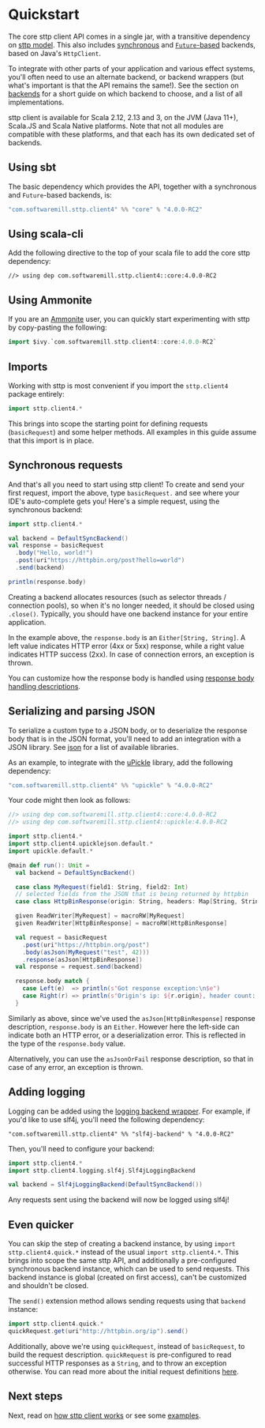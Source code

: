 # Quickstart

The core sttp client API comes in a single jar, with a transitive dependency on [sttp model](https://github.com/softwaremill/sttp-model). 
This also includes [synchronous](backends/synchronous.md) and [`Future`-based](backends/future.md) backends, based on Java's `HttpClient`.

To integrate with other parts of your application and various effect systems, you'll often need to use an alternate backend, or backend wrappers (but what's important is that the API remains the same!). See the section on [backends](backends/summary.md) for a short guide on which backend to choose, and a list of all implementations.

sttp client is available for Scala 2.12, 2.13 and 3, on the JVM (Java 11+), Scala.JS and Scala Native platforms. Note that not all modules are compatible with these platforms, and that each has its own dedicated set of backends.

## Using sbt

The basic dependency which provides the API, together with a synchronous and `Future`-based backends, is:

```scala
"com.softwaremill.sttp.client4" %% "core" % "4.0.0-RC2"
```

## Using scala-cli

Add the following directive to the top of your scala file to add the core sttp dependency:

```
//> using dep com.softwaremill.sttp.client4::core:4.0.0-RC2
```

## Using Ammonite

If you are an [Ammonite](https://ammonite.io) user, you can quickly start experimenting with sttp by copy-pasting the following:

```scala
import $ivy.`com.softwaremill.sttp.client4::core:4.0.0-RC2`
```

## Imports

Working with sttp is most convenient if you import the `sttp.client4` package entirely:

```scala
import sttp.client4.*
```

This brings into scope the starting point for defining requests (`basicRequest`) and some helper methods. All examples in this guide assume that this import is in place.

## Synchronous requests

And that's all you need to start using sttp client! To create and send your first request, import the above, type `basicRequest.` and see where your IDE's auto-complete gets you! Here's a simple request, using the synchronous backend:

```scala
import sttp.client4.*

val backend = DefaultSyncBackend()
val response = basicRequest
  .body("Hello, world!")  
  .post(uri"https://httpbin.org/post?hello=world")
  .send(backend)

println(response.body)            
```

Creating a backend allocates resources (such as selector threads / connection pools), so when it's no longer needed, it
should be closed using `.close()`. Typically, you should have one backend instance for your entire application.

In the example above, the `response.body` is an `Either[String, String]`. A left value indicates HTTP error (4xx or 5xx) 
response, while a right value indicates HTTP success (2xx). In case of connection errors, an exception is thrown.

You can customize how the response body is handled using [response body handling descriptions](responses/body.md).

## Serializing and parsing JSON

To serialize a custom type to a JSON body, or to deserialize the response body that is in the JSON format, you'll need
to add an integration with a JSON library. See [json](other/json.md) for a list of available libraries.

As an example, to integrate with the [uPickle](https://github.com/com-lihaoyi/upickle) library, add the following
dependency:

```scala
"com.softwaremill.sttp.client4" %% "upickle" % "4.0.0-RC2"
```

Your code might then look as follows:

```scala
//> using dep com.softwaremill.sttp.client4::core:4.0.0-RC2
//> using dep com.softwaremill.sttp.client4::upickle:4.0.0-RC2

import sttp.client4.*
import sttp.client4.upicklejson.default.*
import upickle.default.*

@main def run(): Unit =
  val backend = DefaultSyncBackend()

  case class MyRequest(field1: String, field2: Int)
  // selected fields from the JSON that is being returned by httpbin
  case class HttpBinResponse(origin: String, headers: Map[String, String])

  given ReadWriter[MyRequest] = macroRW[MyRequest]
  given ReadWriter[HttpBinResponse] = macroRW[HttpBinResponse]

  val request = basicRequest
    .post(uri"https://httpbin.org/post")
    .body(asJson(MyRequest("test", 42)))
    .response(asJson[HttpBinResponse])
  val response = request.send(backend)

  response.body match {
    case Left(e)  => println(s"Got response exception:\n$e")
    case Right(r) => println(s"Origin's ip: ${r.origin}, header count: ${r.headers.size}")
  }
```

Similarly as above, since we've used the `asJson[HttpBinResponse]` response description, `response.body` is an 
`Either`. However here the left-side can indicate both an HTTP error, or a deserialization error. This is 
reflected in the type of the `response.body` value.

Alternatively, you can use the `asJsonOrFail` response description, so that in case of any error, an exception is
thrown.

## Adding logging

Logging can be added using the [logging backend wrapper](backends/wrappers/logging.md). For example, if you'd like to
use slf4j, you'll need the following dependency:

```
"com.softwaremill.sttp.client4" %% "slf4j-backend" % "4.0.0-RC2"
```

Then, you'll need to configure your backend:

```scala
import sttp.client4.*
import sttp.client4.logging.slf4j.Slf4jLoggingBackend

val backend = Slf4jLoggingBackend(DefaultSyncBackend())
```

Any requests sent using the backend will now be logged using slf4j!

## Even quicker

You can skip the step of creating a backend instance, by using `import sttp.client4.quick.*` instead of the usual `import sttp.client4.*`.
This brings into scope the same sttp API, and additionally a pre-configured synchronous backend instance, which can be used to send requests. 
This backend instance is global (created on first access), can't be customized and shouldn't be closed.

The `send()` extension method allows sending requests using that `backend` instance:

```scala
import sttp.client4.quick.*
quickRequest.get(uri"http://httpbin.org/ip").send()
```

Additionally, above we're using `quickRequest`, instead of `basicRequest`, to build the request description. 
`quickRequest` is pre-configured to read successful HTTP responses as a `String`, and to throw an exception 
otherwise. You can read more about the initial request definitions [here](requests/basics.md).

## Next steps

Next, read on [how sttp client works](how.md) or see some [examples](examples.md).
